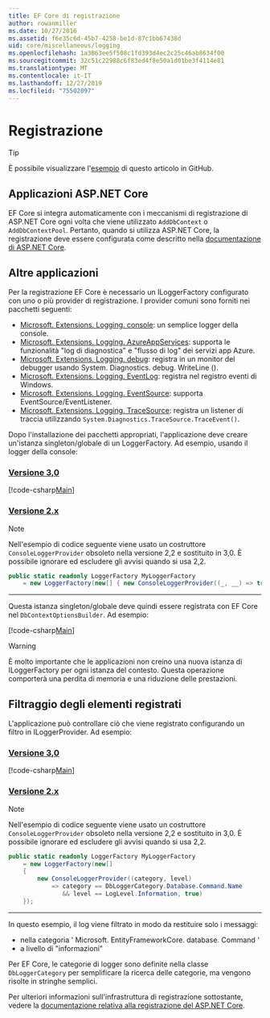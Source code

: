 ```yaml
---
title: EF Core di registrazione
author: rowanmiller
ms.date: 10/27/2016
ms.assetid: f6e35c6d-45b7-4258-be1d-87c1bb67438d
uid: core/miscellaneous/logging
ms.openlocfilehash: 1a3863ee5f508c1fd393d4ec2c25c46ab8634f00
ms.sourcegitcommit: 32c51c22988c6f83ed4f8e50a1d01be3f4114e81
ms.translationtype: MT
ms.contentlocale: it-IT
ms.lasthandoff: 12/27/2019
ms.locfileid: "75502097"
---
```

# <a name="logging"></a>Registrazione

> [!TIP]  
> È possibile visualizzare l'[esempio](https://github.com/aspnet/EntityFramework.Docs/tree/master/samples/core/Miscellaneous/Logging) di questo articolo in GitHub.

## <a name="aspnet-core-applications"></a>Applicazioni ASP.NET Core

EF Core si integra automaticamente con i meccanismi di registrazione di ASP.NET Core ogni volta che viene utilizzato `AddDbContext` o `AddDbContextPool`. Pertanto, quando si utilizza ASP.NET Core, la registrazione deve essere configurata come descritto nella [documentazione di ASP.NET Core](https://docs.microsoft.com/aspnet/core/fundamentals/logging?tabs=aspnetcore2x).

## <a name="other-applications"></a>Altre applicazioni

Per la registrazione EF Core è necessario un ILoggerFactory configurato con uno o più provider di registrazione. I provider comuni sono forniti nei pacchetti seguenti:

* [Microsoft. Extensions. Logging. console](https://www.nuget.org/packages/Microsoft.Extensions.Logging.Console/): un semplice logger della console.
* [Microsoft. Extensions. Logging. AzureAppServices](https://www.nuget.org/packages/Microsoft.Extensions.Logging.AzureAppServices/): supporta le funzionalità "log di diagnostica" e "flusso di log" dei servizi app Azure.
* [Microsoft. Extensions. Logging. debug](https://www.nuget.org/packages/Microsoft.Extensions.Logging.Debug/): registra in un monitor del debugger usando System. Diagnostics. debug. WriteLine ().
* [Microsoft. Extensions. Logging. EventLog](https://www.nuget.org/packages/Microsoft.Extensions.Logging.EventLog/): registra nel registro eventi di Windows.
* [Microsoft. Extensions. Logging. EventSource](https://www.nuget.org/packages/Microsoft.Extensions.Logging.EventSource/): supporta EventSource/EventListener.
* [Microsoft. Extensions. Logging. TraceSource](https://www.nuget.org/packages/Microsoft.Extensions.Logging.TraceSource/): registra un listener di traccia utilizzando `System.Diagnostics.TraceSource.TraceEvent()`.

Dopo l'installazione dei pacchetti appropriati, l'applicazione deve creare un'istanza singleton/globale di un LoggerFactory. Ad esempio, usando il logger della console:

### <a name="version-30tabv3"></a>[Versione 3,0](#tab/v3)

[!code-csharp[Main](../../../samples/core/Miscellaneous/Logging/Logging/BloggingContext.cs#DefineLoggerFactory)]

### <a name="version-2xtabv2"></a>[Versione 2.x](#tab/v2)

> [!NOTE]
> Nell'esempio di codice seguente viene usato un costruttore `ConsoleLoggerProvider` obsoleto nella versione 2,2 e sostituito in 3,0. È possibile ignorare ed escludere gli avvisi quando si usa 2,2.

``` csharp
public static readonly LoggerFactory MyLoggerFactory
    = new LoggerFactory(new[] { new ConsoleLoggerProvider((_, __) => true, true) });
```

***

Questa istanza singleton/globale deve quindi essere registrata con EF Core nel `DbContextOptionsBuilder`. Ad esempio:

[!code-csharp[Main](../../../samples/core/Miscellaneous/Logging/Logging/BloggingContext.cs#RegisterLoggerFactory)]

> [!WARNING]
> È molto importante che le applicazioni non creino una nuova istanza di ILoggerFactory per ogni istanza del contesto. Questa operazione comporterà una perdita di memoria e una riduzione delle prestazioni.

## <a name="filtering-what-is-logged"></a>Filtraggio degli elementi registrati

L'applicazione può controllare ciò che viene registrato configurando un filtro in ILoggerProvider. Ad esempio:

### <a name="version-30tabv3"></a>[Versione 3,0](#tab/v3)

[!code-csharp[Main](../../../samples/core/Miscellaneous/Logging/Logging/BloggingContextWithFiltering.cs#DefineLoggerFactory)]

### <a name="version-2xtabv2"></a>[Versione 2.x](#tab/v2)

> [!NOTE]
> Nell'esempio di codice seguente viene usato un costruttore `ConsoleLoggerProvider` obsoleto nella versione 2,2 e sostituito in 3,0. È possibile ignorare ed escludere gli avvisi quando si usa 2,2.

``` csharp
public static readonly LoggerFactory MyLoggerFactory
    = new LoggerFactory(new[]
    {
        new ConsoleLoggerProvider((category, level)
            => category == DbLoggerCategory.Database.Command.Name
               && level == LogLevel.Information, true)
    });
```

***

In questo esempio, il log viene filtrato in modo da restituire solo i messaggi:

* nella categoria ' Microsoft. EntityFrameworkCore. database. Command '
* a livello di "informazioni"

Per EF Core, le categorie di logger sono definite nella classe `DbLoggerCategory` per semplificare la ricerca delle categorie, ma vengono risolte in stringhe semplici.

Per ulteriori informazioni sull'infrastruttura di registrazione sottostante, vedere la [documentazione relativa alla registrazione del ASP.NET Core](https://docs.microsoft.com/aspnet/core/fundamentals/logging?tabs=aspnetcore2x).
